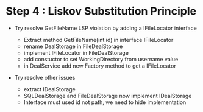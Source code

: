 # Step 4 : Liskov Substitution Principle

- Try resolve GetFileName LSP violation by adding a IFileLocator interface
    - Extract method GetFileName(int id) in interface  IFileLocator
    - rename DealStorage in FileDealStorage
    - implement IFileLocator in FileDealStorage
    - add constuctor to set WorkingDirectory from username value
    - in DealService add new Factory method to get a IFileLocator

- Try resolve other issues
    - extract IDealStorage
    - SQLDealStorage and FileDealStorage now implement IDealStorage
    - Interface must used id not path, we need to hide implementation